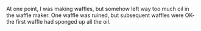 At one point, I was making waffles, but somehow left way too much oil in the waffle maker. One waffle was ruined, but subsequent waffles were OK- the first waffle had sponged up all the oil.